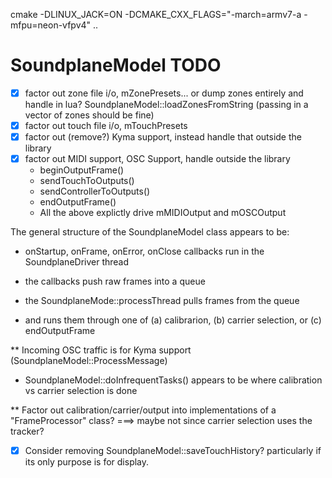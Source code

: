 cmake -DLINUX_JACK=ON -DCMAKE_CXX_FLAGS="-march=armv7-a -mfpu=neon-vfpv4" ..

SoundplaneModel TODO
====================

- [x] factor out zone file i/o, mZonePresets... or dump zones entirely and handle in lua?
    SoundplaneModel::loadZonesFromString (passing in a vector of zones should be fine)
- [x] factor out touch file i/o, mTouchPresets
- [x] factor out (remove?) Kyma support, instead handle that outside the library
- [x] factor out MIDI support, OSC Support, handle outside the library
    - beginOutputFrame()
    - sendTouchToOutputs()
    - sendControllerToOutputs()
    - endOutputFrame()
    - All the above explictly drive mMIDIOutput and mOSCOutput

The general structure of the SoundplaneModel class appears to be:
- onStartup, onFrame, onError, onClose callbacks run in the SoundplaneDriver thread
- the callbacks push raw frames into a queue

- the SoundplaneMode::processThread pulls frames from the queue
- and runs them through one of (a) calibrarion, (b) carrier selection, or (c) endOutputFrame

** Incoming OSC traffic is for Kyma support (SoundplaneModel::ProcessMessage)

- SoundplaneModel::doInfrequentTasks() appears to be where calibration vs carrier selection is done

** Factor out calibration/carrier/output into implementations of a
"FrameProcessor" class? ===> maybe not since carrier selection uses the tracker?

- [x] Consider removing SoundplaneModel::saveTouchHistory? particularly if its only
purpose is for display.


